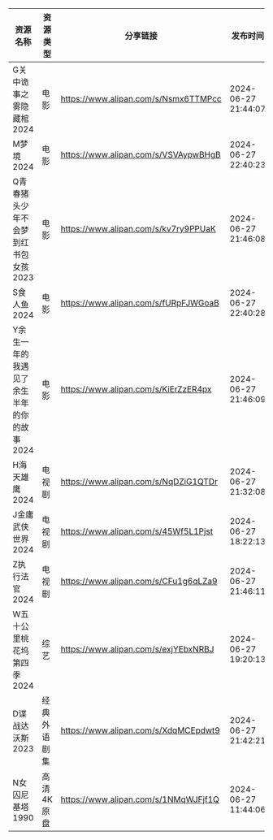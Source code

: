 | 资源名称                    | 资源类型   | 分享链接                                 | 发布时间                |
| ----------------------- | ------ | ------------------------------------ | ------------------- |
| G关中诡事之雾隐藏棺2024          | 电影     | https://www.alipan.com/s/Nsmx6TTMPcc | 2024-06-27 21:44:07 |
| M梦境2024                 | 电影     | https://www.alipan.com/s/VSVAypwBHgB | 2024-06-27 22:40:23 |
| Q青春猪头少年不会梦到红书包女孩2023    | 电影     | https://www.alipan.com/s/kv7ry9PPUaK | 2024-06-27 21:46:08 |
| S食人鱼2024                | 电影     | https://www.alipan.com/s/fURpFJWGoaB | 2024-06-27 22:40:28 |
| Y余生一年的我遇见了余生半年的你的故事2024 | 电影     | https://www.alipan.com/s/KiErZzER4px | 2024-06-27 21:46:09 |
| H海天雄鹰2024               | 电视剧    | https://www.alipan.com/s/NqDZiG1QTDr | 2024-06-27 21:32:08 |
| J金庸武侠世界2024             | 电视剧    | https://www.alipan.com/s/45Wf5L1Pjst | 2024-06-27 18:22:13 |
| Z执行法官2024               | 电视剧    | https://www.alipan.com/s/CFu1g6qLZa9 | 2024-06-27 21:46:11 |
| W五十公里桃花坞第四季2024         | 综艺     | https://www.alipan.com/s/exjYEbxNRBJ | 2024-06-27 19:20:13 |
| D谍战达沃斯2023              | 经典外语剧集 | https://www.alipan.com/s/XdqMCEpdwt9 | 2024-06-27 21:42:21 |
| N女囚尼基塔1990              | 高清4K原盘 | https://www.alipan.com/s/1NMqWJFjf1Q | 2024-06-27 11:44:06 |
